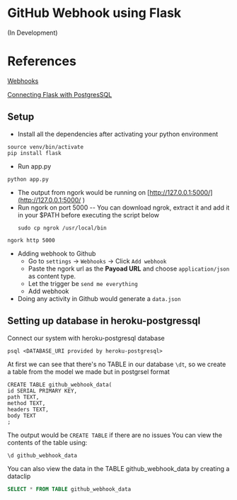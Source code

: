 # GitHub Webhook using Flask
(In Development)



# References

[Webhooks](https://docs.github.com/en/free-pro-team@latest/developers/webhooks-and-events/about-webhooks)

[Connecting Flask with PostgresSQL](https://medium.com/@dushan14/create-a-web-application-with-python-flask-postgresql-and-deploy-on-heroku-243d548335cc)

## Setup

-  Install all the dependencies after activating your python environment
```
source venv/bin/activate
pip install flask
```

- Run app.py
```
python app.py
```
- The output from ngork would be running on [http://127.0.0.1:5000/](http://127.0.0.1:5000/ )
- Run ngork on port 5000
    -- You can download ngrok, extract it and add it in your $PATH before executing the script below
    ```
    sudo cp ngrok /usr/local/bin
    ```
```
ngork http 5000
```
- Adding webhook to Github
    - Go to `settings` -> `Webhooks` -> Click `Add webhook`
    - Paste the ngork url as the <strong>Payoad URL</strong> and choose `application/json` as content type. 
    - Let the trigger be `send me everything`
    - Add webhook
- Doing any activity in Github would generate a `data.json`


## Setting up database in heroku-postgressql

Connect our system with heroku-postgresql database
```
psql <DATABASE_URI provided by heroku-postgresql>
```
At first we can see that there's no TABLE in our database `\dt`, so we create a table from the model we made but in postgrsel format

```
CREATE TABLE github_webhook_data(
id SERIAL PRIMARY KEY,
path TEXT,
method TEXT,
headers TEXT,
body TEXT
;
```
The output would be `CREATE TABLE` if there are no issues
You can view the contents of the table using:
```
\d github_webhook_data
```
You can also view the data in the TABLE github_webhook_data by creating a dataclip
```sql
SELECT * FROM TABLE github_webhook_data
```
